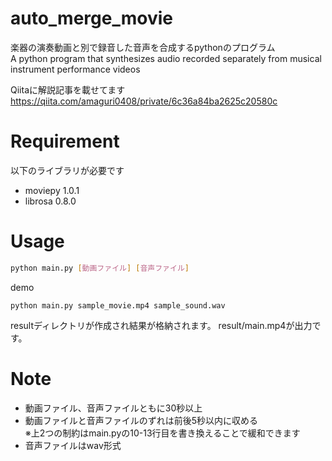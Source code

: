 # auto_merge_movie
楽器の演奏動画と別で録音した音声を合成するpythonのプログラム  
A python program that synthesizes audio recorded separately from musical instrument performance videos

Qiitaに解説記事を載せてます
https://qiita.com/amaguri0408/private/6c36a84ba2625c20580c

# Requirement
以下のライブラリが必要です
* moviepy 1.0.1
* librosa 0.8.0

# Usage

```bash
python main.py [動画ファイル] [音声ファイル]
```

demo
```
python main.py sample_movie.mp4 sample_sound.wav
```

resultディレクトリが作成され結果が格納されます。
result/main.mp4が出力です。

# Note

* 動画ファイル、音声ファイルともに30秒以上
* 動画ファイルと音声ファイルのずれは前後5秒以内に収める  
※上2つの制約はmain.pyの10-13行目を書き換えることで緩和できます
* 音声ファイルはwav形式
